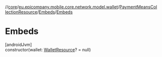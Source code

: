 //[core](../../../../index.md)/[eu.epicompany.mobile.core.network.model.wallet](../../index.md)/[PaymentMeansCollectionResource](../index.md)/[Embeds](index.md)/[Embeds](-embeds.md)

# Embeds

[androidJvm]\
constructor(wallet: [WalletResource](../../-wallet-resource/index.md)? = null)
